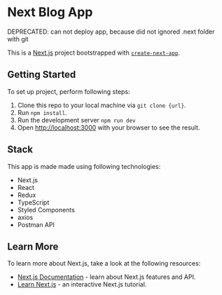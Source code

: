 # Next Blog App

DEPRECATED: can not deploy app, because did not ignored .next folder with git

This is a [Next.js](https://nextjs.org/) project bootstrapped with [`create-next-app`](https://github.com/vercel/next.js/tree/canary/packages/create-next-app).

## Getting Started

To set up project, perform following steps:

1. Clone this repo to your local machine via `git clone {url}`.
2. Run `npm install`.
3. Run the development server `npm run dev`
4. Open [http://localhost:3000](http://localhost:3000) with your browser to see the result.

## Stack

This app is made made using following technologies:

- Next.js
- React
- Redux
- TypeScript
- Styled Components
- axios
- Postman API

## Learn More

To learn more about Next.js, take a look at the following resources:

- [Next.js Documentation](https://nextjs.org/docs) - learn about Next.js features and API.
- [Learn Next.js](https://nextjs.org/learn) - an interactive Next.js tutorial.
